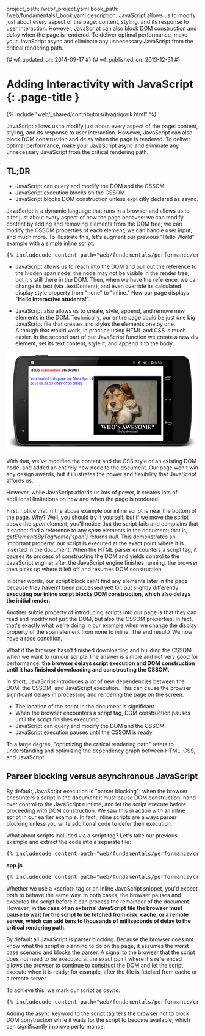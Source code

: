 project_path: /web/_project.yaml
book_path: /web/fundamentals/_book.yaml
description: JavaScript allows us to modify just about every aspect of the page: content, styling, and its response to user interaction. However, JavaScript can also block DOM construction and delay when the page is rendered. To deliver optimal performance, make your JavaScript async and eliminate any unnecessary JavaScript from the critical rendering path.

{# wf_updated_on: 2014-09-17 #}
{# wf_published_on: 2013-12-31 #}

# Adding Interactivity with JavaScript {: .page-title }

{% include "web/_shared/contributors/ilyagrigorik.html" %}

JavaScript allows us to modify just about every aspect of the page: content,
styling, and its response to user interaction. However, JavaScript can also
block DOM construction and delay when the page is rendered. To deliver optimal
performance, make your JavaScript async and eliminate any unnecessary JavaScript
from the critical rendering path.

## TL;DR
- JavaScript can query and modify the DOM and the CSSOM.
- JavaScript execution blocks on the CSSOM.
- JavaScript blocks DOM construction unless explicitly declared as async.


JavaScript is a dynamic language that runs in a browser and allows us to alter just about every aspect of how the page behaves: we can modify content by adding and removing elements from the DOM tree; we can modify the CSSOM properties of each element; we can handle user input; and much more. To illustrate this, let's augment our previous "Hello World" example with a simple inline script:

<pre class="prettyprint">
{% includecode content_path="web/fundamentals/performance/critical-rendering-path/_code/script.html" region_tag="full" adjust_indentation="auto" %}
</pre>

* JavaScript allows us to reach into the DOM and pull out the reference to the hidden span node; the node may not be visible in the render tree, but it's still there in the DOM. Then, when we have the reference, we can change its text (via .textContent), and even override its calculated display style property from "none" to "inline." Now our page displays "**Hello interactive students!**".

* JavaScript also allows us to create, style, append, and remove new elements in the DOM. Technically, our entire page could be just one big JavaScript file that creates and styles the elements one by one. Although that would work, in practice using HTML and CSS is much easier. In the second part of our JavaScript function we create a new div element, set its text content, style it, and append it to the body.

<img src="images/device-js-small.png"  alt="page preview">

With that, we've modified the content and the CSS style of an existing DOM node, and added an entirely new node to the document. Our page won't win any design awards, but it illustrates the power and flexibility that JavaScript affords us.

However, while JavaScript affords us lots of power, it creates lots of additional limitations on how and when the page is rendered.

First, notice that in the above example our inline script is near the bottom of the page. Why? Well, you should try it yourself, but if we move the script above the _span_ element, you'll notice that the script fails and complains that it cannot find a reference to any _span_ elements in the document; that is, _getElementsByTagName(‘span')_ returns _null_. This demonstrates an important property: our script is executed at the exact point where it is inserted in the document. When the HTML parser encounters a script tag, it pauses its process of constructing the DOM and yields control to the JavaScript engine; after the JavaScript engine finishes running, the browser then picks up where it left off and resumes DOM construction.

In other words, our script block can't find any elements later in the page because they haven't been processed yet! Or, put slightly differently: **executing our inline script blocks DOM construction, which also delays the initial render.**

Another subtle property of introducing scripts into our page is that they can read and modify not just the DOM, but also the CSSOM properties. In fact, that's exactly what we're doing in our example when we change the display property of the span element from none to inline. The end result? We now have a race condition.

What if the browser hasn't finished downloading and building the CSSOM when we want to run our script? The answer is simple and not very good for performance: **the browser delays script execution and DOM construction until it has finished downloading and constructing the CSSOM.**

In short, JavaScript introduces a lot of new dependencies between the DOM, the CSSOM, and JavaScript execution. This can cause the browser significant delays in processing and rendering the page on the screen:

* The location of the script in the document is significant.
* When the browser encounters a script tag, DOM construction pauses until the script finishes executing.
* JavaScript can query and modify the DOM and the CSSOM.
* JavaScript execution pauses until the CSSOM is ready.

To a large degree, "optimizing the critical rendering path"  refers to understanding and optimizing the dependency graph between HTML, CSS, and JavaScript.

## Parser blocking versus asynchronous JavaScript

By default, JavaScript execution is "parser blocking": when the browser encounters a script in the document it must pause DOM construction, hand over control to the JavaScript runtime, and let the script execute before proceeding with DOM construction. We saw this in action with an inline script in our earlier example. In fact, inline scripts are always parser blocking unless you write additional code to defer their execution.

What about scripts included via a script tag? Let's take our previous example and extract the code into a separate file:

<pre class="prettyprint">
{% includecode content_path="web/fundamentals/performance/critical-rendering-path/_code/split_script.html" region_tag="full" adjust_indentation="auto" %}
</pre>

**app.js**

<pre class="prettyprint">
{% includecode content_path="web/fundamentals/performance/critical-rendering-path/_code/app.js" region_tag="full" %}
</pre>

Whether we use a &lt;script&gt; tag or an inline JavaScript snippet, you'd
expect both to  behave the same way. In both cases, the browser pauses and
executes the script before it  can process the remainder of the document.
However, **in the case of an external JavaScript file the browser must pause to
wait for the script to be fetched from disk, cache, or a remote server, which
can add tens to thousands of milliseconds of delay to the critical rendering
path.**

By default all JavaScript is parser blocking. Because the browser does not know what the script is planning to do on the page, it assumes the worst case scenario and blocks the parser. A  signal to the browser that the script does not need to be executed at the exact point where it's referenced allows the browser to continue to construct the DOM and let the script execute when it is ready; for example, after the file is fetched from cache or a remote server.  

To achieve this, we mark our script as _async_:

<pre class="prettyprint">
{% includecode content_path="web/fundamentals/performance/critical-rendering-path/_code/split_script_async.html" region_tag="full" adjust_indentation="auto" %}
</pre>

Adding the async keyword to the script tag tells the browser not to block DOM construction while it waits for the script to become available, which can significantly improve performance.
